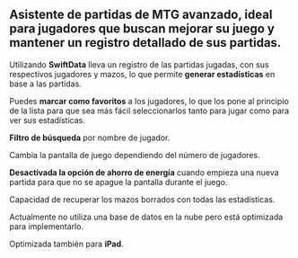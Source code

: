 ## Asistente de partidas de MTG avanzado, ideal para jugadores que buscan mejorar su juego y mantener un registro detallado de sus partidas.

Utilizando **SwiftData** lleva un registro de las partidas jugadas, con sus respectivos jugadores y mazos, lo que permite **generar estadísticas** en base a las partidas.

Puedes **marcar como favoritos** a los jugadores, lo que los pone al principio de la lista para que sea más fácil seleccionarlos tanto para jugar como para ver sus estadísticas.

**Filtro de búsqueda** por nombre de jugador.

Cambia la pantalla de juego dependiendo del número de jugadores.

**Desactivada la opción de ahorro de energía** cuando empieza una nueva partida para que no se apague la pantalla durante el juego.

Capacidad de recuperar los mazos borrados con todas las estadísticas.

Actualmente no utiliza una base de datos en la nube pero está optimizada para implementarlo.

Optimizada también para **iPad**.
